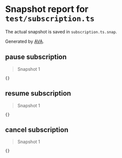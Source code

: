 # Snapshot report for `test/subscription.ts`

The actual snapshot is saved in `subscription.ts.snap`.

Generated by [AVA](https://avajs.dev).

## pause subscription

> Snapshot 1

    {}

## resume subscription

> Snapshot 1

    {}

## cancel subscription

> Snapshot 1

    {}
